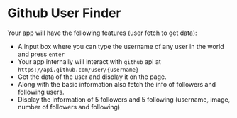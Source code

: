 # Github User Finder

Your app will have the following features (user fetch to get data):

- A input box where you can type the username of any user in the world and press `enter`
- Your app internally will interact with `github` api at `https://api.github.com/user/{username}`
- Get the data of the user and display it on the page.
- Along with the basic information also fetch the info of followers and following users.
- Display the information of 5 followers and 5 following (username, image, number of followers and following)
